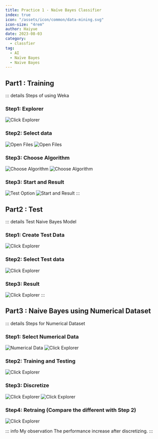 ```yaml
---
title: Practice 1 - Naïve Bayes Classifier
index: true
icon: "/assets/icon/common/data-mining.svg"
icon-size: "4rem"
author: Haiyue
date: 2023-08-03
category:
  - classfier
tag:
  - AI
  - Naïve Bayes
  - Naive Bayes
---
```


## Part1 : Training

::: details Steps of using Weka
### Step1: Explorer
![Click Explorer](/data/unisa/AdvancedAnalytic2/prac1/Prac1_Part1_1.png)

### Step2: Select data
![Open Files](/data/unisa/AdvancedAnalytic2/prac1/Prac1_Part1_2.jpg)
![Open Files](/data/unisa/AdvancedAnalytic2/prac1/Prac1_Part1_3.jpg)

### Step3: Choose Algorithm
![Choose Algorithm](/data/unisa/AdvancedAnalytic2/prac1/Prac1_Part1_4.jpg)
![Choose Algorithm](/data/unisa/AdvancedAnalytic2/prac1/Prac1_Part1_5.jpg)

### Step3: Start and Result
![Test Option](/data/unisa/AdvancedAnalytic2/prac1/Prac1_Part1_6.jpg)
![Start and Result](/data/unisa/AdvancedAnalytic2/prac1/Prac1_Part1_7.jpg)
:::


## Part2 : Test
::: details Test Naive Bayes Model
### Step1: Create Test Data
![Click Explorer](/data/unisa/AdvancedAnalytic2/prac1/Prac1_Part2_1.jpg)

### Step2: Select Test data
![Click Explorer](/data/unisa/AdvancedAnalytic2/prac1/Prac1_Part2_2.jpg)

### Step3: Result
![Click Explorer](/data/unisa/AdvancedAnalytic2/prac1/Prac1_Part2_3.jpg)
:::

## Part3 : Naive Bayes using Numerical Dataset
::: details Steps for Numerical Dataset
### Step1: Select Numerical Data
![Numerical Data](/data/unisa/AdvancedAnalytic2/prac1/Prac1_Part3_1.jpg)
![Click Explorer](/data/unisa/AdvancedAnalytic2/prac1/Prac1_Part3_2.jpg)

### Step2: Training and Testing
![Click Explorer](/data/unisa/AdvancedAnalytic2/prac1/Prac1_Part3_3.jpg)

### Step3: Discretize
![Click Explorer](/data/unisa/AdvancedAnalytic2/prac1/Prac1_Part3_4.jpg)
![Click Explorer](/data/unisa/AdvancedAnalytic2/prac1/Prac1_Part3_5.jpg)

### Step4: Retraing (Compare the different with Step 2)
![Click Explorer](/data/unisa/AdvancedAnalytic2/prac1/Prac1_Part3_6.jpg)

::: info My observation
The performance increase after discretizing.
:::